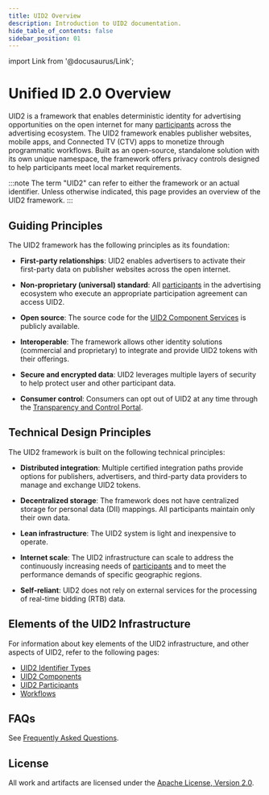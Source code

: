 ```yaml
---
title: UID2 Overview
description: Introduction to UID2 documentation.
hide_table_of_contents: false
sidebar_position: 01
---
```


import Link from '@docusaurus/Link';

# Unified ID 2.0 Overview

UID2 is a framework that enables deterministic identity for advertising opportunities on the open internet for many [participants](overviews/participants-overview.md#uid2-external-participants) across the advertising ecosystem. The UID2 framework enables publisher websites, mobile apps, and Connected TV (CTV) apps to monetize through programmatic workflows. Built as an open-source, standalone solution with its own unique namespace, the framework offers privacy controls designed to help participants meet local market requirements.

:::note
The term "UID2" can refer to either the framework or an actual identifier. Unless otherwise indicated, this page provides an overview of the UID2 framework.
:::

## Guiding Principles

The UID2 framework has the following principles as its foundation:

- **First-party relationships**: UID2 enables advertisers to activate their first-party data on publisher websites across the open internet.

- **Non-proprietary (universal) standard**: All [participants](overviews/participants-overview.md#uid2-external-participants) in the advertising ecosystem who execute an appropriate participation agreement can access UID2.

- **Open source**: The source code for the [UID2 Component Services](overviews/participants-overview.md#uid2-component-services) is publicly available.

- **Interoperable**: The framework allows other identity solutions (commercial and proprietary) to integrate and provide UID2 tokens with their offerings.

- **Secure and encrypted data**: UID2 leverages multiple layers of security to help protect user and other participant data.

- **Consumer control**: Consumers can opt out of UID2 at any time through the [Transparency and Control Portal](https://www.transparentadvertising.com/).

## Technical Design Principles

The UID2 framework is built on the following technical principles:

- **Distributed integration**: Multiple certified integration paths provide options for publishers, advertisers, and third-party data providers to manage and exchange UID2 tokens.

- **Decentralized storage**: The framework does not have centralized storage for personal data (<Link href="ref-info/glossary-uid#gl-dii">DII</Link>) mappings. All participants maintain only their own data.

- **Lean infrastructure**: The UID2 system is light and inexpensive to operate.

- **Internet scale**: The UID2 infrastructure can scale to address the continuously increasing needs of [participants](overviews/participants-overview.md#uid2-external-participants) and to meet the performance demands of specific geographic regions.

- **Self-reliant**: UID2 does not rely on external services for the processing of real-time bidding (RTB) data.

## Elements of the UID2 Infrastructure

For information about key elements of the UID2 infrastructure, and other aspects of UID2, refer to the following pages:

- [UID2 Identifier Types](ref-info/uid-identifier-types.md)
- [UID2 Components](ref-info/uid-components.md)
- [UID2 Participants](overviews/participants-overview.md)
- [Workflows](ref-info/uid-workflows.md)

## FAQs

See [Frequently Asked Questions](getting-started/gs-faqs.md).

## License
All work and artifacts are licensed under the [Apache License, Version 2.0](http://www.apache.org/licenses/LICENSE-2.0.txt).
